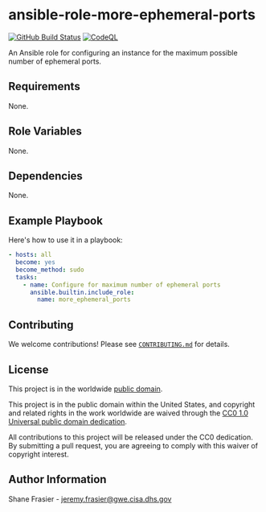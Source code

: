 # ansible-role-more-ephemeral-ports #

[![GitHub Build Status](https://github.com/cisagov/ansible-role-more-ephemeral-ports/workflows/build/badge.svg)](https://github.com/cisagov/ansible-role-more-ephemeral-ports/actions)
[![CodeQL](https://github.com/cisagov/ansible-role-more-ephemeral-ports/workflows/CodeQL/badge.svg)](https://github.com/cisagov/ansible-role-more-ephemeral-ports/actions/workflows/codeql-analysis.yml)

An Ansible role for configuring an instance for the maximum possible
number of ephemeral ports.

## Requirements ##

None.

## Role Variables ##

None.

<!--
| Variable | Description | Default | Required |
|----------|-------------|---------|----------|
| optional_variable | Describe its purpose. | `default_value` | No |
| required_variable | Describe its purpose. | n/a | Yes |
-->

## Dependencies ##

None.

## Example Playbook ##

Here's how to use it in a playbook:

```yaml
- hosts: all
  become: yes
  become_method: sudo
  tasks:
    - name: Configure for maximum number of ephemeral ports
      ansible.builtin.include_role:
        name: more_ephemeral_ports
```

## Contributing ##

We welcome contributions!  Please see [`CONTRIBUTING.md`](CONTRIBUTING.md) for
details.

## License ##

This project is in the worldwide [public domain](LICENSE).

This project is in the public domain within the United States, and
copyright and related rights in the work worldwide are waived through
the [CC0 1.0 Universal public domain
dedication](https://creativecommons.org/publicdomain/zero/1.0/).

All contributions to this project will be released under the CC0
dedication. By submitting a pull request, you are agreeing to comply
with this waiver of copyright interest.

## Author Information ##

Shane Frasier - <jeremy.frasier@gwe.cisa.dhs.gov>
